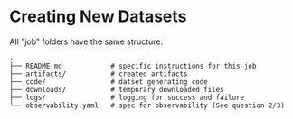 # Creating New Datasets

All "job" folders have the same structure:

```
.
├── README.md            # specific instructions for this job
├── artifacts/           # created artifacts
├── code/                # datset generating code
├── downloads/           # temporary downloaded files
├── logs/                # logging for success and failure
└── observability.yaml   # spec for observability (See question 2/3)
```
